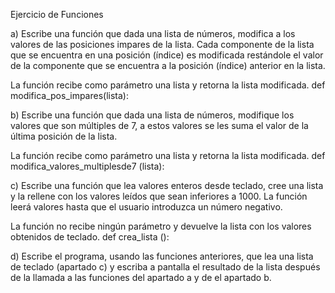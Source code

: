 Ejercicio de Funciones

a) Escribe una función que dada una lista de números, modifica a los valores de las posiciones impares de la lista. 
Cada componente de la lista que se encuentra en una posición (índice)  es modificada restándole el valor de la componente que se encuentra a la posición (índice) anterior en la lista.

La función recibe como parámetro una lista y retorna la lista modificada.
def modifica_pos_impares(lista):

b) Escribe una función que dada una lista de números, modifique los valores que son múltiples de 7, a estos valores se les suma el valor de la última posición de la lista.

La función recibe como parámetro una lista y retorna la lista modificada.
def modifica_valores_multiplesde7 (lista):

c) Escribe una función que lea valores enteros desde teclado, cree una lista y la rellene con los valores leídos que sean inferiores a 1000. La función leerá valores hasta que el usuario introduzca un número negativo.

La función no recibe ningún parámetro y devuelve la lista con los valores obtenidos de teclado.
def crea_lista ():

d) Escribe el programa, usando las funciones anteriores, que lea una lista de teclado (apartado c) y escriba a pantalla el resultado de la lista después de la llamada a las funciones del apartado a y de el apartado b.